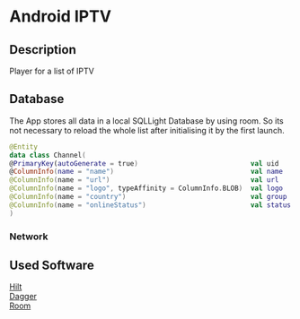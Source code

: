 # Android IPTV
## Description
Player for a list of IPTV

## Database 
The App stores all data in a local SQLLight Database by using room. So its not necessary to reload the whole list after initialising it by the first launch.
<br>

``` Kotlin
@Entity
data class Channel(
@PrimaryKey(autoGenerate = true)                            val uid         : Int = 0,
@ColumnInfo(name = "name")                                  val name        : String?,
@ColumnInfo(name = "url")                                   val url         : String?,
@ColumnInfo(name = "logo", typeAffinity = ColumnInfo.BLOB)  val logo        : ByteArray? = null,
@ColumnInfo(name = "country")                               val group       : String?,
@ColumnInfo(name = "onlineStatus")                          val status      : Int = 0,
)
```

### Network

## Used Software
[Hilt](https://developer.android.com/training/dependency-injection/hilt-android)
<br>
[Dagger](https://dagger.dev/)
<br>
[Room](https://developer.android.com/training/data-storage/room)
